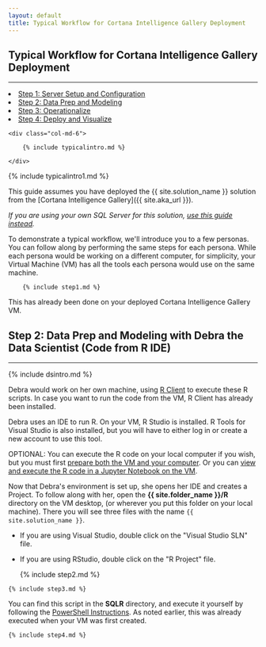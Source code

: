 ```yaml
---
layout: default
title: Typical Workflow for Cortana Intelligence Gallery Deployment
---
```



## Typical Workflow for Cortana Intelligence Gallery Deployment
---------------------------------------------------------------

<div class="row">
    <div class="col-md-6">
        <div class="toc">
        <li><a href="#step1">Step 1: Server Setup and Configuration</a></li>
        <li><a href="#step2">Step 2: Data Prep and Modeling</a></li>
        <li><a href="#step3">Step 3: Operationalize</a></li>
        <li><a href="#step4">Step 4: Deploy and Visualize</a></li>
        </div>
    </div>
    
    <div class="col-md-6">

        {% include typicalintro.md %}

    </div>
</div>

 {% include typicalintro1.md %}

This guide assumes you have deployed the {{ site.solution_name }} solution from the [Cortana Intelligence Gallery]({{ site.aka_url }}).  

*If you are using your own SQL Server for this solution, [use this guide instead](Typical_Workflow.html).*


To demonstrate a typical workflow, we'll introduce you to a few personas.  You can follow along by performing the same steps for each persona.  While each persona would be working on a different computer, for simplicity, your Virtual Machine (VM) has all the tools each persona would use on the same machine.

 <a name="step1" id="step1"></a>
        
        {% include step1.md %}

This has already been done on your deployed Cortana Intelligence Gallery VM.

 <a name="step2" id="step2"></a>

## Step 2: Data Prep and Modeling with Debra the Data Scientist (Code from R IDE)
------------------------------------------------------------------

{% include dsintro.md %}


Debra would work on her own machine, using  [R Client](https://msdn.microsoft.com/en-us/microsoft-r/install-r-client-windows) to execute these R scripts. In case you want to run the code from the VM, R Client has already been installed.

Debra uses an IDE to run R. On your VM, R Studio is installed.  R Tools for Visual Studio is also installed, but you will have to either log in or create a new account to use this tool. 
  
OPTIONAL: You can execute the R code on your local computer if you wish, but you must first  <a href="local.html">prepare both the VM and your computer</a>.   Or you can <a href="jupyter.html">view and execute the R code in a Jupyter Notebook on the VM</a>.

Now that Debra's environment is set up, she  opens her IDE and creates a Project.  To follow along with her, open the **{{ site.folder_name }}/R** directory on the VM desktop, (or wherever you put this folder on your local machine).  There you will see three files with the name `{{ site.solution_name }}`.

* If you are using Visual Studio, double click on the "Visual Studio SLN" file.
* If you are using RStudio, double click on the "R Project" file.

    {% include step2.md %}

 <a name="step3" id="step3"></a>

    {% include step3.md %}

You can find this script in the **SQLR** directory, and execute it yourself by following the [PowerShell Instructions](Powershell_Instructions.html).  As noted earlier, this was already executed when your VM was first created.  

 <a name="step4" id="step4"></a>

    {% include step4.md %}